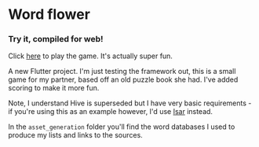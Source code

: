 # Word flower

### Try it, compiled for web!

Click [here](https://dylandhall.github.io/wordflower_web/) to play the game. It's actually super fun.

A new Flutter project. I'm just testing the framework out, this is a small game for my partner, based off an old puzzle book she had. I've added scoring to make it more fun.

Note, I understand Hive is superseded but I have very basic requirements - if you're using this as an example however, I'd use [Isar](https://pub.dev/packages/isar) instead.

In the `asset_generation` folder you'll find the word databases I used to produce my lists and links to the sources.
